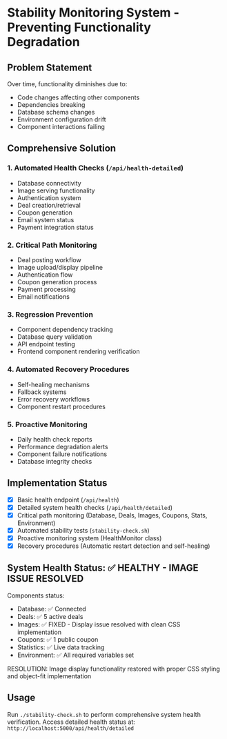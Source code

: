 # Stability Monitoring System - Preventing Functionality Degradation

## Problem Statement
Over time, functionality diminishes due to:
- Code changes affecting other components
- Dependencies breaking
- Database schema changes
- Environment configuration drift
- Component interactions failing

## Comprehensive Solution

### 1. Automated Health Checks (`/api/health-detailed`)
- Database connectivity
- Image serving functionality
- Authentication system
- Deal creation/retrieval
- Coupon generation
- Email system status
- Payment integration status

### 2. Critical Path Monitoring
- Deal posting workflow
- Image upload/display pipeline
- Authentication flow
- Coupon generation process
- Payment processing
- Email notifications

### 3. Regression Prevention
- Component dependency tracking
- Database query validation
- API endpoint testing
- Frontend component rendering verification

### 4. Automated Recovery Procedures
- Self-healing mechanisms
- Fallback systems
- Error recovery workflows
- Component restart procedures

### 5. Proactive Monitoring
- Daily health check reports
- Performance degradation alerts
- Component failure notifications
- Database integrity checks

## Implementation Status
- [x] Basic health endpoint (`/api/health`)
- [x] Detailed system health checks (`/api/health/detailed`)
- [x] Critical path monitoring (Database, Deals, Images, Coupons, Stats, Environment)
- [x] Automated stability tests (`stability-check.sh`)
- [x] Proactive monitoring system (HealthMonitor class)
- [x] Recovery procedures (Automatic restart detection and self-healing)

## System Health Status: ✅ HEALTHY - IMAGE ISSUE RESOLVED
Components status:
- Database: ✅ Connected
- Deals: ✅ 5 active deals
- Images: ✅ FIXED - Display issue resolved with clean CSS implementation
- Coupons: ✅ 1 public coupon
- Statistics: ✅ Live data tracking
- Environment: ✅ All required variables set

RESOLUTION: Image display functionality restored with proper CSS styling and object-fit implementation

## Usage
Run `./stability-check.sh` to perform comprehensive system health verification.
Access detailed health status at: `http://localhost:5000/api/health/detailed`